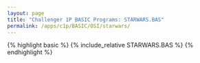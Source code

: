 ```yaml
---
layout: page
title: "Challenger 1P BASIC Programs: STARWARS.BAS"
permalink: /apps/c1p/BASIC/OSI/starwars/
---
```


{% highlight basic %}
{% include_relative STARWARS.BAS %}
{% endhighlight %}
